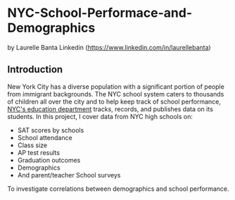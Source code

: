 # NYC-School-Performace-and-Demographics
by Laurelle Banta
Linkedin (https://www.linkedin.com/in/laurellebanta)

## Introduction

New York City has a diverse population with a significant portion of people from immigrant backgrounds. The NYC school system caters to thousands of children all over the city and to help keep track of school performance, [NYC's education department](https://www.schools.nyc.gov/) tracks, records, and publishes data on its students. In this project, I cover data from NYC high schools on:
  * SAT scores by schools
  * School attendance
  * Class size
  * AP test results
  * Graduation outcomes
  * Demographics
  * And parent/teacher School surveys
  
 To investigate correlations between demographics and school performance. 
